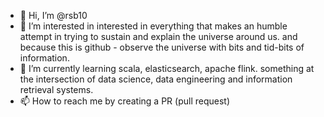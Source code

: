 - 👋 Hi, I’m @rsb10
- 👀 I’m interested in interested in everything that makes an humble attempt in trying to sustain and explain the universe around us. and because this is github - observe the universe with bits and tid-bits of information.
- 🌱 I’m currently learning scala, elasticsearch, apache flink. something at the intersection of data science, data engineering and information retrieval systems.
- 📫 How to reach me by creating a PR (pull request)

<!---
rsb10/rsb10 is a ✨ special ✨ repository because its `README.md` (this file) appears on your GitHub profile.
You can click the Preview link to take a look at your changes.
--->
